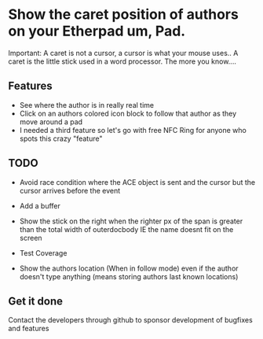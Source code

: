 # Show the caret position of authors on your Etherpad um, Pad.

Important: A caret is not a cursor, a cursor is what your mouse uses.. A caret is the little stick used in a word processor.  The more you know....

## Features
* See where the author is in really real time
* Click on an authors colored icon block to follow that author as they move around a pad
* I needed a third feature so let's go with free NFC Ring for anyone who spots this crazy "feature"

## TODO

* Avoid race condition where the ACE object is sent and the cursor but the cursor arrives before the event

* Add a buffer

* Show the stick on the right when the righter px of the span is greater than the total width of outerdocbody IE the name doesnt fit on the screen

* Test Coverage

* Show the authors location (When in follow mode) even if the author doesn't type anything (means storing authors last known locations)

## Get it done

Contact the developers through github to sponsor development of bugfixes and features
